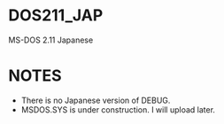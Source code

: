 # DOS211_JAP
 MS-DOS 2.11 Japanese

# NOTES

* There is no Japanese version of DEBUG.
* MSDOS.SYS is under construction. I will upload later.
